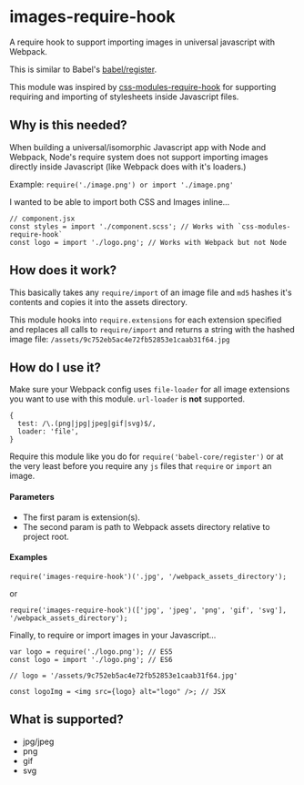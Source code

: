 images-require-hook
===

A require hook to support importing images in universal javascript with Webpack.

This is similar to Babel's [babel/register](https://babeljs.io/docs/usage/require/).

This module was inspired by [css-modules-require-hook](https://github.com/css-modules/css-modules-require-hook) for supporting requiring and importing of stylesheets inside Javascript files.

## Why is this needed?

When building a universal/isomorphic Javascript app with Node and Webpack, Node's require system does not support importing images directly inside Javascript (like Webpack does with it's loaders.)

Example: `require('./image.png') or import './image.png'`

I wanted to be able to import both CSS and Images inline...

```
// component.jsx
const styles = import './component.scss'; // Works with `css-modules-require-hook`
const logo = import './logo.png'; // Works with Webpack but not Node
```

## How does it work?

This basically takes any `require/import` of an image file and `md5` hashes it's contents and copies it into the assets directory.

This module hooks into `require.extensions` for each extension specified and replaces all calls to `require/import` and returns a string with the hashed image file: `/assets/9c752eb5ac4e72fb52853e1caab31f64.jpg`

## How do I use it?

Make sure your Webpack config uses `file-loader` for all image extensions you want to use with this module. `url-loader` is **not** supported.

```
{
  test: /\.(png|jpg|jpeg|gif|svg)$/,
  loader: 'file',
}
```

Require this module like you do for `require('babel-core/register')` or at the very least before you require any `js` files that `require` or `import` an image.

#### Parameters

- The first param is extension(s).
- The second param is path to Webpack assets directory relative to project root.

#### Examples

`require('images-require-hook')('.jpg', '/webpack_assets_directory');`

or

`require('images-require-hook')(['jpg', 'jpeg', 'png', 'gif', 'svg'], '/webpack_assets_directory');`

Finally, to require or import images in your Javascript...

```
var logo = require('./logo.png'); // ES5
const logo = import './logo.png'; // ES6

// logo = '/assets/9c752eb5ac4e72fb52853e1caab31f64.jpg'

const logoImg = <img src={logo} alt="logo" />; // JSX

```

## What is supported?

- jpg/jpeg
- png
- gif
- svg
